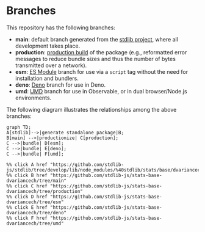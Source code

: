 <!--

@license Apache-2.0

Copyright (c) 2022 The Stdlib Authors.

Licensed under the Apache License, Version 2.0 (the "License");
you may not use this file except in compliance with the License.
You may obtain a copy of the License at

    http://www.apache.org/licenses/LICENSE-2.0

Unless required by applicable law or agreed to in writing, software
distributed under the License is distributed on an "AS IS" BASIS,
WITHOUT WARRANTIES OR CONDITIONS OF ANY KIND, either express or implied.
See the License for the specific language governing permissions and
limitations under the License.

-->

# Branches

This repository has the following branches:

-   **main**: default branch generated from the [stdlib project][stdlib-url], where all development takes place.
-   **production**: [production build][production-url] of the package (e.g., reformatted error messages to reduce bundle sizes and thus the number of bytes transmitted over a network).
-   **esm**: [ES Module][esm-url] branch for use via a `script` tag without the need for installation and bundlers.
-   **deno**: [Deno][deno-url] branch for use in Deno.
-   **umd**: [UMD][umd-url] branch for use in Observable, or in dual browser/Node.js environments.

The following diagram illustrates the relationships among the above branches:

```mermaid
graph TD;
A[stdlib]-->|generate standalone package|B;
B[main] -->|productionize| C[production];
C -->|bundle| D[esm];
C -->|bundle| E[deno];
C -->|bundle| F[umd];

%% click A href "https://github.com/stdlib-js/stdlib/tree/develop/lib/node_modules/%40stdlib/stats/base/dvariancech"
%% click B href "https://github.com/stdlib-js/stats-base-dvariancech/tree/main"
%% click C href "https://github.com/stdlib-js/stats-base-dvariancech/tree/production"
%% click D href "https://github.com/stdlib-js/stats-base-dvariancech/tree/esm"
%% click E href "https://github.com/stdlib-js/stats-base-dvariancech/tree/deno"
%% click F href "https://github.com/stdlib-js/stats-base-dvariancech/tree/umd"
```

[stdlib-url]: https://github.com/stdlib-js/stdlib/tree/develop/lib/node_modules/%40stdlib/stats/base/dvariancech
[production-url]: https://github.com/stdlib-js/stats-base-dvariancech/tree/production
[deno-url]: https://github.com/stdlib-js/stats-base-dvariancech/tree/deno
[umd-url]: https://github.com/stdlib-js/stats-base-dvariancech/tree/umd
[esm-url]: https://github.com/stdlib-js/stats-base-dvariancech/tree/esm